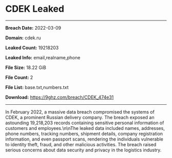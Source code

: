 # CDEK Leaked

------------
**Breach Date:** 2022-03-09

**Domain:** cdek.ru

**Leaked Count:** 19218203

**Leaked Info:** email,realname,phone

**File Size:** 18.22 GiB

**File Count:** 2

**File List:** base.txt,numbers.txt

**Download:** https://9ghz.com/breach/CDEK_474e31

------------
In February 2022, a massive data breach compromised the systems of CDEK, a prominent Russian delivery company. The breach exposed an astounding 19,218,203 records containing sensitive personal information of customers and employees.\n\nThe leaked data included names, addresses, phone numbers, tracking numbers, shipment details, company registration information, and even passport scans, rendering the individuals vulnerable to identity theft, fraud, and other malicious activities. The breach raised serious concerns about data security and privacy in the logistics industry.
